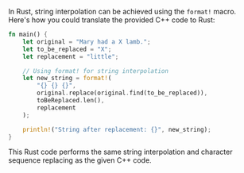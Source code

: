 In Rust, string interpolation can be achieved using the `format!` macro. Here's how you could translate the provided C++ code to Rust:

```rust
fn main() {
    let original = "Mary had a X lamb.";
    let to_be_replaced = "X";
    let replacement = "little";

    // Using format! for string interpolation
    let new_string = format!(
        "{} {} {}",
        original.replace(original.find(to_be_replaced)),
        toBeReplaced.len(),
        replacement
    );

    println!("String after replacement: {}", new_string);
}
```

This Rust code performs the same string interpolation and character sequence replacing as the given C++ code.
